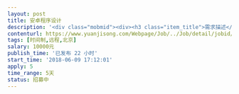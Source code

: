 ```yaml
---                
layout: post       
title: 安卓程序设计           
description: '<div class="mobmid"><div><h3 class="item_title">需求描述</h3><p>一、需求描述：<br/>安卓有个xposed 框架，安装必须需要手机root, 在手机不需要root 的情况下把这个框架写进安卓系统里，还能拿到手机最大权限。<br/> <br/>二、合作方式：<br/>项目制，时间费用均可以谈。</p></div><!--info end--></div>'     
contenturl: https://www.yuanjisong.com/Webpage/Job/../Job/detail/jobid/101554      
tags: [时间制,远程,北京]            
salary: 10000元          
publish_time: '已发布 22 小时'         
start_time: '2018-06-09 17:12:01'           
apply: 5                   
time_range: 5天              
status: 招募中                  
---                 
```

